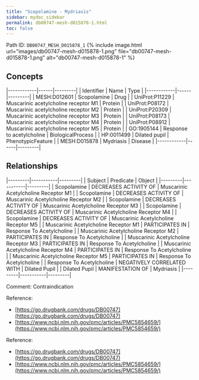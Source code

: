 ```yaml
---
title: "Scopolamine - Mydriasis"
sidebar: mydoc_sidebar
permalink: db00747-mesh-d015878-1.html
toc: false 
---
```



Path ID: `DB00747_MESH_D015878_1`
{% include image.html url="images/db00747-mesh-d015878-1.png" file="db00747-mesh-d015878-1.png" alt="db00747-mesh-d015878-1" %}

## Concepts

|------------|------|---------|
| Identifier | Name | Type    |
|------------|------|---------|
| MESH:D012601 | Scopolamine | Drug |
| UniProt:P11229 | Muscarinic acetylcholine receptor M1 | Protein |
| UniProt:P08172 | Muscarinic acetylcholine receptor M2 | Protein |
| UniProt:P20309 | Muscarinic acetylcholine receptor M3 | Protein |
| UniProt:P08173 | Muscarinic acetylcholine receptor M4 | Protein |
| UniProt:P08912 | Muscarinic acetylcholine receptor M5 | Protein |
| GO:1905144 | Response to acetylcholine | BiologicalProcess |
| HP:0011499 | Dilated pupil | PhenotypicFeature |
| MESH:D015878 | Mydriasis | Disease |
|------------|------|---------|

## Relationships

|---------|-----------|---------|
| Subject | Predicate | Object  |
|---------|-----------|---------|
| Scopolamine | DECREASES ACTIVITY OF | Muscarinic Acetylcholine Receptor M1 |
| Scopolamine | DECREASES ACTIVITY OF | Muscarinic Acetylcholine Receptor M2 |
| Scopolamine | DECREASES ACTIVITY OF | Muscarinic Acetylcholine Receptor M3 |
| Scopolamine | DECREASES ACTIVITY OF | Muscarinic Acetylcholine Receptor M4 |
| Scopolamine | DECREASES ACTIVITY OF | Muscarinic Acetylcholine Receptor M5 |
| Muscarinic Acetylcholine Receptor M1 | PARTICIPATES IN | Response To Acetylcholine |
| Muscarinic Acetylcholine Receptor M2 | PARTICIPATES IN | Response To Acetylcholine |
| Muscarinic Acetylcholine Receptor M3 | PARTICIPATES IN | Response To Acetylcholine |
| Muscarinic Acetylcholine Receptor M4 | PARTICIPATES IN | Response To Acetylcholine |
| Muscarinic Acetylcholine Receptor M5 | PARTICIPATES IN | Response To Acetylcholine |
| Response To Acetylcholine | NEGATIVELY CORRELATED WITH | Dilated Pupil |
| Dilated Pupil | MANIFESTATION OF | Mydriasis |
|---------|-----------|---------|

Comment: Contraindication

Reference: 
  - [https://go.drugbank.com/drugs/DB00747](https://go.drugbank.com/drugs/DB00747)
  - [https://www.ncbi.nlm.nih.gov/pmc/articles/PMC5854659/](https://www.ncbi.nlm.nih.gov/pmc/articles/PMC5854659/)

Reference: 
  - [https://go.drugbank.com/drugs/DB00747](https://go.drugbank.com/drugs/DB00747)
  - [https://www.ncbi.nlm.nih.gov/pmc/articles/PMC5854659/](https://www.ncbi.nlm.nih.gov/pmc/articles/PMC5854659/)
